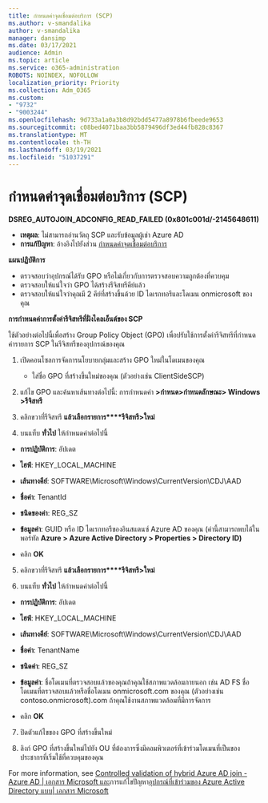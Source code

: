 ```yaml
---
title: กําหนดค่าจุดเชื่อมต่อบริการ (SCP)
ms.author: v-smandalika
author: v-smandalika
manager: dansimp
ms.date: 03/17/2021
audience: Admin
ms.topic: article
ms.service: o365-administration
ROBOTS: NOINDEX, NOFOLLOW
localization_priority: Priority
ms.collection: Adm_O365
ms.custom:
- "9732"
- "9003244"
ms.openlocfilehash: 9d733a1a0a3b8d92bdd5477a8978b6fbeede9653
ms.sourcegitcommit: c08bed4071baa3bb5879496df3ed44fb828c8367
ms.translationtype: MT
ms.contentlocale: th-TH
ms.lasthandoff: 03/19/2021
ms.locfileid: "51037291"
---
```

# <a name="configure-service-connection-point-scp"></a>กําหนดค่าจุดเชื่อมต่อบริการ (SCP)

**DSREG_AUTOJOIN_ADCONFIG_READ_FAILED (0x801c001d/-2145648611)**

- **เหตุผล**: ไม่สามารถอ่านวัตถุ SCP และรับข้อมูลผู้เช่า Azure AD
- **การแก้ปัญหา**: อ้างอิงไปยังส่วน [กําหนดค่าจุดเชื่อมต่อบริการ](https://docs.microsoft.com/azure/active-directory/devices/hybrid-azuread-join-federated-domains#configure-hybrid-azure-ad-join)


**แผนปฏิบัติการ**

- ตรวจสอบว่าอุปกรณ์ได้รับ GPO หรือไม่เกี่ยวกับการตรวจสอบความถูกต้องที่ควบคุม
- ตรวจสอบให้แน่ใจว่า GPO ได้สร้างรีจิสทรีคีย์แล้ว
- ตรวจสอบให้แน่ใจว่าคุณมี 2 คีย์ที่สร้างขึ้นด้วย ID ไดเรกทอรีและโดเมน onmicrosoft ของคุณ

**การกําหนดค่าการตั้งค่ารีจิสทรีที่ฝั่งไคลเอ็นต์ของ SCP**

ใช้ตัวอย่างต่อไปนี้เพื่อสร้าง Group Policy Object (GPO) เพื่อปรับใช้การตั้งค่ารีจิสทรีที่กําหนดค่ารายการ SCP ในรีจิสทรีของอุปกรณ์ของคุณ

1. เปิดคอนโซลการจัดการนโยบายกลุ่มและสร้าง GPO ใหม่ในโดเมนของคุณ
     - ใส่ชื่อ GPO ที่สร้างขึ้นใหม่ของคุณ (ตัวอย่างเช่น ClientSideSCP)

2. แก้ไข GPO และค้นหาเส้นทางต่อไปนี้: การกําหนดค่า **>กําหนด>กําหนดลักษณะ> Windows >รีจิสทรี**

3. คลิกขวาที่รีจิสทรี **แล้วเลือกรายการ****รีจิสทรี>ใหม่**

4. บนแท็บ **ทั่วไป** ให้กําหนดค่าต่อไปนี้
  
- **การปฏิบัติการ**: อัปเดต
    
- **ไฮฟ์**: HKEY_LOCAL_MACHINE
    
- **เส้นทางคีย์**: SOFTWARE\Microsoft\Windows\CurrentVersion\CDJ\AAD
    
- **ชื่อค่า**: TenantId
    
- **ชนิดของค่า**: REG_SZ
    
- **ข้อมูลค่า**: GUID หรือ ID ไดเรกทอรีของอินสแตนซ์ Azure AD ของคุณ (ค่านี้สามารถพบได้ในพอร์ทัล **Azure > Azure Active Directory > Properties > Directory ID)**
 
- คลิก **OK**
 
5. คลิกขวาที่รีจิสทรี **แล้วเลือกรายการ****รีจิสทรี>ใหม่**

6. บนแท็บ **ทั่วไป** ให้กําหนดค่าต่อไปนี้
  
- **การปฏิบัติการ**: อัปเดต
    
- **ไฮฟ์**: HKEY_LOCAL_MACHINE
    
- **เส้นทางคีย์**: SOFTWARE\Microsoft\Windows\CurrentVersion\CDJ\AAD
    
- **ชื่อค่า**: TenantName
    
- **ชนิดค่า**: REG_SZ
    
- **ข้อมูลค่า**: ชื่อโดเมนที่ตรวจสอบแล้วของคุณถ้าคุณใช้สภาพแวดล้อมภายนอก เช่น AD FS ชื่อโดเมนที่ตรวจสอบแล้วหรือชื่อโดเมน onmicrosoft.com ของคุณ (ตัวอย่างเช่น contoso.onmicrosoft).com ถ้าคุณใช้งานสภาพแวดล้อมที่มีการจัดการ

- คลิก **OK**

7. ปิดตัวแก้ไขของ GPO ที่สร้างขึ้นใหม่

8. ลิงก์ GPO ที่สร้างขึ้นใหม่ไปยัง OU ที่ต้องการซึ่งมีคอมพิวเตอร์ที่เข้าร่วมโดเมนที่เป็นของประชากรที่เริ่มใช้ที่ควบคุมของคุณ

For more information, see [Controlled validation of hybrid Azure AD join - Azure AD | เอกสาร Microsoft และ](https://docs.microsoft.com/azure/active-directory/devices/hybrid-azuread-join-control)การแก้ไขปัญหา[อุปกรณ์ที่เข้าร่วมของ Azure Active Directory แบบ| เอกสาร Microsoft](https://docs.microsoft.com/azure/active-directory/devices/troubleshoot-hybrid-join-windows-current)









